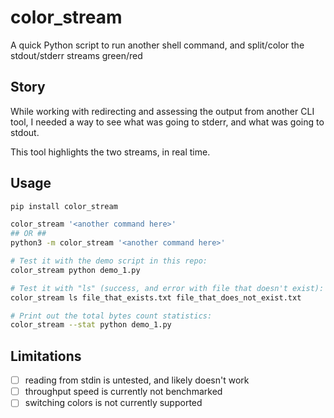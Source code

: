 # color_stream
A quick Python script to run another shell command, and split/color the
stdout/stderr streams green/red

## Story

While working with redirecting and assessing the output from another CLI tool,
I needed a way to see what was going to stderr, and what was going to stdout.

This tool highlights the two streams, in real time.

## Usage

```bash
pip install color_stream

color_stream '<another command here>'
## OR ##
python3 -m color_stream '<another command here>'

# Test it with the demo script in this repo:
color_stream python demo_1.py

# Test it with "ls" (success, and error with file that doesn't exist):
color_stream ls file_that_exists.txt file_that_does_not_exist.txt

# Print out the total bytes count statistics:
color_stream --stat python demo_1.py
```

## Limitations

- [ ] reading from stdin is untested, and likely doesn't work
- [ ] throughput speed is currently not benchmarked
- [ ] switching colors is not currently supported
